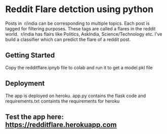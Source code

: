 # Reddit Flare detction using python

Posts in ​ r/india can be corresponding to multiple topics. Each post is tagged for filtering
purposes. These tags are called a flares in the reddit world. ​ r/india has flairs like Politics,
AskIndia, Science/Technology etc. I've build a classifier which can predict the flare of a
reddit post.

## Getting Started
Copy the redditflare.ipnyb file to colab and run it to get a model.pkl file

## Deployment
The app is deployed on heroku.
app.py contains the flask code and requirements.txt containts the requirements for heroku

## Test the app here: https://redditflare.herokuapp.com
